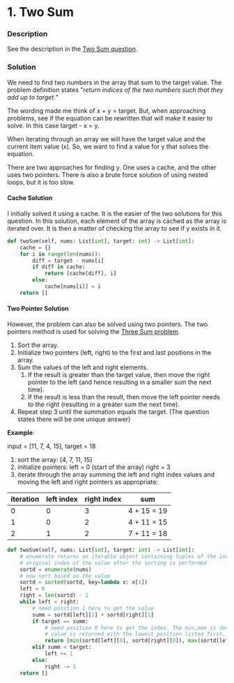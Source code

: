 # 1. Two Sum

### Description

See the description in the [Two Sum question](https://leetcode.com/problems/two-sum/).

### Solution

We need to find two numbers in the array that sum to the target value. The problem definition states "_return indices of the two numbers such that they add up to target._"&#x20;

The wording made me think of x + y = target. But, when approaching problems, see if the equation can be rewritten that will make it easier to solve. In this case target - x = y.

When iterating through an array we will have the target value and the current item value (x). So, we want to find a value for y that solves the equation.

There are two approaches for finding y. One uses a cache, and the other uses two pointers. There is also a brute force solution of using nested loops, but it is too slow.

#### Cache Solution

I initially solved it using a cache. It is the easier of the two solutions for this question. In this solution, each element of the array is cached as the array is iterated over. It is then a matter of checking the array to see if y exists in it.

```python
def twoSum(self, nums: List[int], target: int) -> List[int]:
    cache = {}
    for i in range(len(nums)):
        diff = target - nums[i]
        if diff in cache:
            return [cache[diff], i]
        else:
            cache[nums[i]] = i
    return []
```



#### Two Pointer Solution

However, the problem can also be solved using two pointers. The two pointers method is used for solving the [Three Sum problem](https://leetcode.com/problems/3sum/).&#x20;

1. Sort the array.&#x20;
2. Initialize two pointers (left, right) to the first and last positions in the array.&#x20;
3. Sum the values of the left and right elements.&#x20;
   1. If the result is greater than the target value, then move the right pointer to the left (and hence resulting in a smaller sum the next time).&#x20;
   2. If the result is less than the result, then move the  left pointer needs to the right (resulting in a greater sum the next time).&#x20;
4. Repeat step 3 until the summation equals the target. (The question states there will be one unique answer)&#x20;

**Example**:

input = \[11, 7, 4, 15], target = 18&#x20;

1. sort the array: \[4, 7, 11, 15]&#x20;
2. initialize pointers: left = 0 (start of the array) right = 3
3. iterate through the array summing the left and right index values and moving the left and right pointers as appropriate:

| iteration | left index | right index | sum         |
| --------- | ---------- | ----------- | ----------- |
| 0         | 0          | 3           | 4 + 15 = 19 |
| 1         | 0          | 2           | 4 + 11 = 15 |
| 2         | 1          | 2           | 7 + 11 = 18 |

```python
def twoSum(self, nums: List[int], target: int) -> List[int]:
    # enumerate returns an iterable object containing tuples of the index and value. We need to store the
    # original index of the value after the sorting is performed
    sortd = enumerate(nums)
    # now sort based on the value
    sortd = sorted(sortd, key=lambda x: x[1])
    left = 0
    right = len(sortd) - 1
    while left < right:
        # need position 1 here to get the value
        summ = sortd[left][1] + sortd[right][1]
        if target == summ:
            # need position 0 here to get the index. The min,max is done here to ensure
            # value is returned with the lowest position listed first.
            return [min(sortd[left][0], sortd[right][0]), max(sortd[left][0], sortd[right][0])]
        elif summ < target:
            left += 1
        else:
            right -= 1
    return []
```
